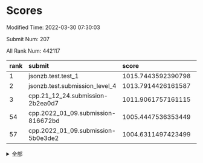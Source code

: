 # Scores

Modified Time: 2022-03-30 07:30:03

Submit Num: 207

All Rank Num: 442117

| rank |               submit               |       score        |       sigma        | pk_num |
| :--- | :--------------------------------- | :----------------- | :----------------- | :----- |
| 1    | jsonzb.test.test_1                 | 1015.7443592390798 | 0.8360616758728003 | 8543   |
| 2    | jsonzb.test.submission_level_4     | 1013.7914426161587 | 0.8266510721539914 | 8543   |
| 3    | cpp.21_12_24.submission-2b2ea0d7   | 1011.9061757161115 | 0.791177220271954  | 8538   |
| 54   | cpp.2022_01_09.submission-816672bd | 1005.4447536353449 | 0.7189870707379267 | 8550   |
| 57   | cpp.2022_01_09.submission-5b0e3de2 | 1004.6311497423499 | 0.7208732426784467 | 8544   |


<details>
<summary>全部</summary>

| rank |                 submit                 |       score        |       sigma        | pk_num |
| :--- | :------------------------------------- | :----------------- | :----------------- | :----- |
| 1    | jsonzb.test.test_1                     | 1015.7443592390798 | 0.8360616758728003 | 8543   |
| 2    | jsonzb.test.submission_level_4         | 1013.7914426161587 | 0.8266510721539914 | 8543   |
| 3    | cpp.21_12_24.submission-2b2ea0d7       | 1011.9061757161115 | 0.791177220271954  | 8538   |
| 4    | gobigger.level_3.submission_level_3_26 | 1011.5665963267908 | 0.7749910195701032 | 8547   |
| 5    | gobigger.level_3.submission_level_3_33 | 1011.4063157497816 | 0.7705241589617545 | 8540   |
| 6    | gobigger.level_3.submission_level_3_31 | 1011.1916793695103 | 0.7588628268396012 | 8546   |
| 7    | gobigger.level_3.submission_level_3_46 | 1010.9798826471675 | 0.7682837225638133 | 8545   |
| 8    | gobigger.level_3.submission_level_3_39 | 1010.8867512821362 | 0.7695269829082015 | 8541   |
| 9    | gobigger.level_3.submission_level_3_18 | 1010.7319644683153 | 0.7581746286441989 | 8544   |
| 10   | gobigger.level_3.submission_level_3_42 | 1010.6604804405457 | 0.7813274372484459 | 8542   |
| 11   | gobigger.level_3.submission_level_3_47 | 1010.489237116419  | 0.761689665120894  | 8547   |
| 12   | gobigger.level_3.submission_level_3_2  | 1010.4616296662523 | 0.7866984898026294 | 8547   |
| 13   | gobigger.level_3.submission_level_3_22 | 1010.373189637563  | 0.769194692965121  | 8539   |
| 14   | gobigger.level_3.submission_level_3_15 | 1010.3392990266583 | 0.7562528469574522 | 8541   |
| 15   | gobigger.level_3.submission_level_3_16 | 1010.2969060957005 | 0.7609738402904231 | 8544   |
| 16   | gobigger.level_3.submission_level_3_44 | 1010.2309788252696 | 0.7781581966729587 | 8541   |
| 17   | gobigger.level_3.submission_level_3_40 | 1010.2236304663463 | 0.7701112051653922 | 8549   |
| 18   | gobigger.level_3.submission_level_3_6  | 1010.1954873624261 | 0.76509855007497   | 8544   |
| 19   | gobigger.level_3.submission_level_3_5  | 1010.0881633041516 | 0.7562860828383494 | 8545   |
| 20   | gobigger.level_3.submission_level_3_28 | 1010.0291867961286 | 0.7439246773556175 | 8546   |
| 21   | gobigger.level_3.submission_level_3_4  | 1009.980654566718  | 0.7546001566415482 | 8547   |
| 22   | gobigger.level_3.submission_level_3_43 | 1009.976685892336  | 0.7480524798572312 | 8542   |
| 23   | gobigger.level_3.submission_level_3_11 | 1009.9691087901389 | 0.7609529302249852 | 8545   |
| 24   | gobigger.level_3.submission_level_3_1  | 1009.9541557332775 | 0.7380886244739353 | 8541   |
| 25   | gobigger.level_3.submission_level_3_13 | 1009.8955954770263 | 0.7619346187396431 | 8543   |
| 26   | gobigger.level_3.submission_level_3_23 | 1009.8881502579977 | 0.7673170503629284 | 8544   |
| 27   | gobigger.level_3.submission_level_3_35 | 1009.8792116314455 | 0.7461271045874119 | 8541   |
| 28   | gobigger.level_3.submission_level_3_21 | 1009.8488151197452 | 0.7645898010341413 | 8537   |
| 29   | gobigger.level_3.submission_level_3_37 | 1009.7695869337346 | 0.7538104659457355 | 8542   |
| 30   | gobigger.level_3.submission_level_3_48 | 1009.7371563575865 | 0.7413098230818976 | 8543   |
| 31   | gobigger.level_3.submission_level_3_24 | 1009.7230172887664 | 0.7460421027620731 | 8540   |
| 32   | gobigger.level_3.submission_level_3_41 | 1009.5757052159622 | 0.7455731949157426 | 8544   |
| 33   | gobigger.level_3.submission_level_3_38 | 1009.5511735575271 | 0.7657063893202088 | 8542   |
| 34   | gobigger.level_3.submission_level_3_0  | 1009.5130400545239 | 0.7833135313009582 | 8545   |
| 35   | gobigger.level_3.submission_level_3_17 | 1009.511220037652  | 0.766524947030159  | 8543   |
| 36   | gobigger.level_3.submission_level_3_25 | 1009.4966851596181 | 0.7560559500779714 | 8544   |
| 37   | gobigger.level_3.submission_level_3_19 | 1009.4381057834813 | 0.7574182699623668 | 8541   |
| 38   | gobigger.level_3.submission_level_3_10 | 1009.4146547304731 | 0.7416774032830117 | 8543   |
| 39   | gobigger.level_3.submission_level_3_30 | 1009.3983929159607 | 0.7525633443660767 | 8545   |
| 40   | gobigger.level_3.submission_level_3_45 | 1009.3809064762556 | 0.749077020868377  | 8542   |
| 41   | gobigger.level_3.submission_level_3_14 | 1009.333312246073  | 0.756828687728138  | 8542   |
| 42   | gobigger.level_3.submission_level_3_29 | 1009.2979835775013 | 0.7499158230695631 | 8542   |
| 43   | gobigger.level_3.submission_level_3_8  | 1009.2400977955378 | 0.7579359171455553 | 8547   |
| 44   | gobigger.level_3.submission_level_3_27 | 1009.1938537386105 | 0.7517474000198952 | 8541   |
| 45   | gobigger.level_3.submission_level_3_32 | 1009.0480897271407 | 0.7535057312681679 | 8545   |
| 46   | gobigger.level_3.submission_level_3_34 | 1008.9760659764429 | 0.7479324581739651 | 8547   |
| 47   | gobigger.level_3.submission_level_3_12 | 1008.9605314418229 | 0.7554987235943674 | 8546   |
| 48   | gobigger.level_3.submission_level_3_3  | 1008.8696908064061 | 0.7770446238635768 | 8545   |
| 49   | gobigger.level_3.submission_level_3_7  | 1008.6979822888626 | 0.7280492117937769 | 8544   |
| 50   | gobigger.level_3.submission_level_3_36 | 1008.6935566427842 | 0.7539681749640355 | 8541   |
| 51   | gobigger.level_3.submission_level_3_20 | 1008.6537150957936 | 0.7436583878189859 | 8540   |
| 52   | gobigger.level_3.submission_level_3_9  | 1008.3640242679699 | 0.7413749249599082 | 8545   |
| 53   | gobigger.level_3.submission_level_3_49 | 1008.1658583217219 | 0.751265620652786  | 8538   |
| 54   | cpp.2022_01_09.submission-816672bd     | 1005.4447536353449 | 0.7189870707379267 | 8550   |
| 55   | gobigger.level_1.submission_level_1_41 | 1004.726222105335  | 0.7159091067377081 | 8540   |
| 56   | gobigger.level_1.submission_level_1_37 | 1004.7182618349808 | 0.7057242687249227 | 8544   |
| 57   | cpp.2022_01_09.submission-5b0e3de2     | 1004.6311497423499 | 0.7208732426784467 | 8544   |
| 58   | gobigger.level_1.submission_level_1_31 | 1004.3402742644969 | 0.7059586373853818 | 8544   |
| 59   | gobigger.level_1.submission_level_1_8  | 1004.285139953038  | 0.7139247110847788 | 8542   |
| 60   | gobigger.level_1.submission_level_1_20 | 1004.1998506895683 | 0.7167895795698036 | 8544   |
| 61   | gobigger.level_1.submission_level_1_14 | 1004.1289570481993 | 0.7160069389078464 | 8546   |
| 62   | gobigger.level_1.submission_level_1_1  | 1004.0892943794012 | 0.7250090042191771 | 8544   |
| 63   | gobigger.level_1.submission_level_1_48 | 1004.0497868936588 | 0.7221348953882316 | 8547   |
| 64   | gobigger.level_1.submission_level_1_18 | 1004.0303069485515 | 0.7185682715298426 | 8545   |
| 65   | gobigger.level_1.submission_level_1_17 | 1003.8477522132298 | 0.712179204983326  | 8543   |
| 66   | gobigger.level_1.submission_level_1_2  | 1003.8144331292848 | 0.7188191784213968 | 8539   |
| 67   | gobigger.level_1.submission_level_1_42 | 1003.7521391280641 | 0.7144568612298313 | 8546   |
| 68   | gobigger.level_1.submission_level_1_43 | 1003.6991986929825 | 0.7163049622488863 | 8544   |
| 69   | gobigger.level_1.submission_level_1_34 | 1003.6490469355199 | 0.7098470920163328 | 8544   |
| 70   | gobigger.level_1.submission_level_1_15 | 1003.5939936627506 | 0.7071464517860976 | 8542   |
| 71   | gobigger.level_1.submission_level_1_30 | 1003.5840384937113 | 0.7156752768697436 | 8538   |
| 72   | gobigger.level_1.submission_level_1_47 | 1003.5625512963674 | 0.7144585539618395 | 8542   |
| 73   | gobigger.level_1.submission_level_1_27 | 1003.4125421462178 | 0.7269997169448618 | 8537   |
| 74   | gobigger.level_1.submission_level_1_11 | 1003.36384327324   | 0.7215846621980335 | 8548   |
| 75   | gobigger.level_1.submission_level_1_49 | 1003.304313551621  | 0.7066172446856568 | 8543   |
| 76   | gobigger.level_1.submission_level_1_19 | 1003.3031857515051 | 0.703146480964974  | 8543   |
| 77   | gobigger.level_1.submission_level_1_9  | 1003.2976706238722 | 0.712868573366482  | 8548   |
| 78   | gobigger.level_1.submission_level_1_12 | 1003.205436917953  | 0.7140816012576511 | 8543   |
| 79   | gobigger.level_1.submission_level_1_46 | 1003.1997856012824 | 0.7117360963394955 | 8542   |
| 80   | gobigger.level_1.submission_level_1_24 | 1003.1970843696591 | 0.7165681594594079 | 8543   |
| 81   | gobigger.level_1.submission_level_1_0  | 1003.1146650602142 | 0.7173395784852755 | 8539   |
| 82   | gobigger.level_1.submission_level_1_26 | 1003.1017406857015 | 0.7226054014017881 | 8544   |
| 83   | gobigger.level_1.submission_level_1_33 | 1003.0786042316007 | 0.7031766842186106 | 8543   |
| 84   | gobigger.level_1.submission_level_1_45 | 1003.0495234153267 | 0.7044141249847322 | 8544   |
| 85   | gobigger.level_1.submission_level_1_28 | 1003.0367533664223 | 0.7049819902893442 | 8539   |
| 86   | gobigger.level_1.submission_level_1_38 | 1003.0150522925386 | 0.7232112365476229 | 8549   |
| 87   | gobigger.level_1.submission_level_1_4  | 1002.9830823365988 | 0.7201712787014353 | 8541   |
| 88   | gobigger.level_1.submission_level_1_39 | 1002.9710578670221 | 0.7226735020237707 | 8543   |
| 89   | gobigger.level_1.submission_level_1_25 | 1002.9012049596398 | 0.7170261776921426 | 8539   |
| 90   | gobigger.level_1.submission_level_1_16 | 1002.8721001175578 | 0.7174470935403852 | 8542   |
| 91   | gobigger.level_1.submission_level_1_21 | 1002.8534944381224 | 0.7157480913462136 | 8537   |
| 92   | gobigger.level_1.submission_level_1_36 | 1002.8417950659156 | 0.7092406059199609 | 8545   |
| 93   | gobigger.level_1.submission_level_1_23 | 1002.8330578401143 | 0.7187591191625808 | 8546   |
| 94   | gobigger.level_1.submission_level_1_40 | 1002.8046433672312 | 0.7172371096821707 | 8546   |
| 95   | gobigger.level_1.submission_level_1_10 | 1002.7179568796091 | 0.7044785317807268 | 8544   |
| 96   | gobigger.level_1.submission_level_1_5  | 1002.6638262343481 | 0.7114640695076405 | 8545   |
| 97   | gobigger.level_1.submission_level_1_7  | 1002.6396954820825 | 0.7104532213210734 | 8541   |
| 98   | gobigger.level_1.submission_level_1_44 | 1002.5780950514454 | 0.6982269595220424 | 8547   |
| 99   | gobigger.level_1.submission_level_1_6  | 1002.4051960088176 | 0.7152533786930552 | 8547   |
| 100  | gobigger.level_1.submission_level_1_29 | 1002.3966273353577 | 0.7225523993392076 | 8541   |
| 101  | gobigger.level_1.submission_level_1_35 | 1002.232486316229  | 0.7188838937157346 | 8544   |
| 102  | gobigger.level_1.submission_level_1_22 | 1001.8036684584513 | 0.7160408897714168 | 8538   |
| 103  | gobigger.level_1.submission_level_1_32 | 1001.7786153889382 | 0.7022818841206275 | 8542   |
| 104  | gobigger.level_1.submission_level_1_3  | 1001.7188670081752 | 0.7155220495944138 | 8544   |
| 105  | gobigger.level_1.submission_level_1_13 | 1001.7056347879516 | 0.714306093294687  | 8544   |
| 106  | gobigger.random.submission_random_15   | 997.8924929241803  | 0.7041103768871741 | 8546   |
| 107  | gobigger.random.submission_random_47   | 997.6518576068927  | 0.7094683633086072 | 8545   |
| 108  | gobigger.random.submission_random_39   | 997.5386996473943  | 0.7120988362420675 | 8547   |
| 109  | gobigger.random.submission_random_29   | 997.2031535792319  | 0.7029934264418634 | 8541   |
| 110  | gobigger.random.submission_random_21   | 996.9521155327928  | 0.7120204200822492 | 8543   |
| 111  | gobigger.random.submission_random_18   | 996.9487341964252  | 0.7118117258713723 | 8541   |
| 112  | gobigger.random.submission_random_19   | 996.7722119346413  | 0.7127434885224437 | 8542   |
| 113  | gobigger.random.submission_random_30   | 996.7408553784085  | 0.7169199472272699 | 8546   |
| 114  | gobigger.random.submission_random_26   | 996.5503337821932  | 0.7067408531595619 | 8537   |
| 115  | gobigger.random.submission_random_8    | 996.5176814197334  | 0.7105876806842291 | 8544   |
| 116  | gobigger.random.submission_random_25   | 996.5068287978223  | 0.7116907059996579 | 8550   |
| 117  | gobigger.random.submission_random_17   | 996.390239661707   | 0.7097810141439803 | 8538   |
| 118  | gobigger.random.submission_random_1    | 996.3682357675997  | 0.7187016337988131 | 8544   |
| 119  | gobigger.random.submission_random_12   | 996.3682119383043  | 0.7177518201033743 | 8542   |
| 120  | gobigger.random.submission_random_36   | 996.3583490728131  | 0.7150088868609197 | 8547   |
| 121  | gobigger.random.submission_random_31   | 996.3289688634604  | 0.716922795285601  | 8543   |
| 122  | gobigger.random.submission_random_16   | 996.302517161359   | 0.7042348046519669 | 8548   |
| 123  | gobigger.random.submission_random_23   | 996.2577178887285  | 0.7110639010320127 | 8541   |
| 124  | gobigger.random.submission_random_41   | 996.2154459973947  | 0.7124551681134543 | 8547   |
| 125  | gobigger.random.submission_random_42   | 996.1365459881836  | 0.7157864693077631 | 8543   |
| 126  | gobigger.random.submission_random_24   | 996.1215132297963  | 0.7010844345569007 | 8544   |
| 127  | gobigger.random.submission_random_2    | 996.0547722516403  | 0.7060301451175736 | 8546   |
| 128  | gobigger.random.submission_random_6    | 996.0521985742967  | 0.7136709703724828 | 8545   |
| 129  | gobigger.random.submission_random_0    | 996.0439315525902  | 0.7003749518464658 | 8544   |
| 130  | gobigger.random.submission_random_27   | 996.031919399995   | 0.7158159049135078 | 8543   |
| 131  | gobigger.random.submission_random_43   | 995.9602758316174  | 0.708019903453953  | 8546   |
| 132  | gobigger.random.submission_random_37   | 995.8808582872072  | 0.7116241966315179 | 8541   |
| 133  | gobigger.random.submission_random_7    | 995.8765033579716  | 0.70552720274173   | 8546   |
| 134  | gobigger.random.submission_random_22   | 995.8058496943023  | 0.7157321577655819 | 8541   |
| 135  | gobigger.random.submission_random_32   | 995.7979185603627  | 0.7072722404105426 | 8544   |
| 136  | gobigger.random.submission_random_49   | 995.758505954384   | 0.7045269578281551 | 8544   |
| 137  | gobigger.random.submission_random_34   | 995.7314717142426  | 0.7095043446094556 | 8541   |
| 138  | gobigger.random.submission_random_5    | 995.692074004195   | 0.7168234254396094 | 8546   |
| 139  | gobigger.random.submission_random_33   | 995.6692563213784  | 0.7096241630976645 | 8545   |
| 140  | gobigger.random.submission_random_13   | 995.6563268423503  | 0.7096003631376714 | 8545   |
| 141  | gobigger.random.submission_random_9    | 995.6114275178974  | 0.7164774471333338 | 8542   |
| 142  | gobigger.random.submission_random_45   | 995.5314091055996  | 0.7112306097965475 | 8543   |
| 143  | gobigger.random.submission_random_3    | 995.5271220156473  | 0.7224699539700523 | 8550   |
| 144  | gobigger.random.submission_random_35   | 995.5093866162129  | 0.7270051647830126 | 8541   |
| 145  | gobigger.random.submission_random_20   | 995.4464292004525  | 0.6967307940734841 | 8544   |
| 146  | gobigger.random.submission_random_10   | 995.3923586864728  | 0.7051922964490459 | 8545   |
| 147  | gobigger.random.submission_random_48   | 995.3789425557186  | 0.7193719765482909 | 8542   |
| 148  | gobigger.random.submission_random_14   | 995.3308203615395  | 0.7079345159700883 | 8545   |
| 149  | gobigger.random.submission_random_46   | 995.3115545150092  | 0.7071447634099447 | 8546   |
| 150  | gobigger.random.submission_random_4    | 995.2789396798901  | 0.730993927795116  | 8545   |
| 151  | gobigger.random.submission_random_40   | 995.1565310649968  | 0.718087006586613  | 8539   |
| 152  | gobigger.random.submission_random_44   | 995.0444612617796  | 0.729429348050252  | 8540   |
| 153  | gobigger.random.submission_random_38   | 994.7823137435586  | 0.727510827598619  | 8543   |
| 154  | gobigger.random.submission_random_28   | 994.7318100360873  | 0.6993493411772405 | 8545   |
| 155  | gobigger.random.submission_random_11   | 994.5908937434563  | 0.7080800585804309 | 8540   |
| 156  | gobigger.level_2.submission_level_2_46 | 993.9512134101877  | 0.7173779075674631 | 8543   |
| 157  | gobigger.level_2.submission_level_2_1  | 993.73045433577    | 0.7349360983074269 | 8548   |
| 158  | gobigger.level_2.submission_level_2_34 | 993.6728859711776  | 0.7326542268967059 | 8544   |
| 159  | gobigger.level_2.submission_level_2_9  | 993.632130608616   | 0.7462638453595489 | 8544   |
| 160  | gobigger.level_2.submission_level_2_26 | 993.590628176693   | 0.7300424842540859 | 8544   |
| 161  | gobigger.level_2.submission_level_2_47 | 993.3782165331672  | 0.7326537563065634 | 8543   |
| 162  | gobigger.level_2.submission_level_2_30 | 993.3626394054417  | 0.7313904529876901 | 8543   |
| 163  | gobigger.level_2.submission_level_2_13 | 993.343979026861   | 0.7443525893407608 | 8541   |
| 164  | gobigger.level_2.submission_level_2_16 | 992.9910336932357  | 0.7291378887477229 | 8545   |
| 165  | gobigger.level_2.submission_level_2_5  | 992.9357215244075  | 0.7357453298111584 | 8542   |
| 166  | gobigger.level_2.submission_level_2_10 | 992.7745252231524  | 0.7184611894199092 | 8546   |
| 167  | gobigger.level_2.submission_level_2_32 | 992.7538259578483  | 0.7275799054274777 | 8539   |
| 168  | gobigger.level_2.submission_level_2_39 | 992.7457005893656  | 0.7263531753505879 | 8539   |
| 169  | gobigger.level_2.submission_level_2_12 | 992.7304937544308  | 0.7369310266975345 | 8543   |
| 170  | gobigger.level_2.submission_level_2_48 | 992.6279440991862  | 0.7371854463814882 | 8545   |
| 171  | gobigger.level_2.submission_level_2_4  | 992.5780419767326  | 0.7388710829293389 | 8550   |
| 172  | gobigger.level_2.submission_level_2_19 | 992.5069636011972  | 0.7307310696163934 | 8544   |
| 173  | gobigger.level_2.submission_level_2_28 | 992.4297123977796  | 0.7504143703362403 | 8547   |
| 174  | gobigger.level_2.submission_level_2_31 | 992.4267951829206  | 0.7399816024409129 | 8543   |
| 175  | gobigger.level_2.submission_level_2_40 | 992.365530452831   | 0.766290744303268  | 8543   |
| 176  | gobigger.level_2.submission_level_2_8  | 992.3651448854002  | 0.7432477181513614 | 8543   |
| 177  | gobigger.level_2.submission_level_2_15 | 992.3626422805631  | 0.7344448873004458 | 8541   |
| 178  | gobigger.level_2.submission_level_2_20 | 992.350699534835   | 0.747153253470506  | 8546   |
| 179  | gobigger.level_2.submission_level_2_6  | 992.3145496097821  | 0.7432526488895169 | 8545   |
| 180  | gobigger.level_2.submission_level_2_17 | 992.2803307675682  | 0.7506781401103424 | 8545   |
| 181  | gobigger.level_2.submission_level_2_42 | 992.2662319861287  | 0.7419831190194729 | 8541   |
| 182  | gobigger.level_2.submission_level_2_2  | 992.2457547011486  | 0.7535170369044716 | 8546   |
| 183  | gobigger.level_2.submission_level_2_18 | 992.2237820089911  | 0.7646910396853991 | 8549   |
| 184  | gobigger.level_2.submission_level_2_11 | 992.2157594139437  | 0.7273066116822856 | 8539   |
| 185  | gobigger.level_2.submission_level_2_38 | 992.1979984960981  | 0.7418722273511982 | 8536   |
| 186  | gobigger.level_2.submission_level_2_33 | 992.1497163643145  | 0.7360246857600072 | 8543   |
| 187  | gobigger.level_2.submission_level_2_3  | 992.1311379005999  | 0.7683861714333482 | 8542   |
| 188  | gobigger.level_2.submission_level_2_43 | 992.1219316015714  | 0.7331747287714178 | 8542   |
| 189  | gobigger.level_2.submission_level_2_41 | 992.1132209406854  | 0.7384748541313502 | 8544   |
| 190  | gobigger.level_2.submission_level_2_22 | 992.084850594937   | 0.7450243974127615 | 8542   |
| 191  | gobigger.level_2.submission_level_2_21 | 992.0541228797756  | 0.747493653567599  | 8545   |
| 192  | gobigger.level_2.submission_level_2_35 | 992.0477862442183  | 0.7419854312418572 | 8544   |
| 193  | gobigger.level_2.submission_level_2_36 | 992.0160278930471  | 0.7412804711165536 | 8540   |
| 194  | gobigger.level_2.submission_level_2_45 | 992.0099670152975  | 0.7469461096558079 | 8541   |
| 195  | gobigger.level_2.submission_level_2_44 | 991.9820500603153  | 0.734444416265249  | 8546   |
| 196  | gobigger.level_2.submission_level_2_24 | 991.9813328313787  | 0.7339780843174329 | 8540   |
| 197  | gobigger.level_2.submission_level_2_49 | 991.8091319027391  | 0.7426662821764619 | 8543   |
| 198  | gobigger.level_2.submission_level_2_7  | 991.8006008780126  | 0.7398244482657717 | 8542   |
| 199  | gobigger.level_2.submission_level_2_0  | 991.7380435375272  | 0.7345868598403501 | 8541   |
| 200  | gobigger.level_2.submission_level_2_23 | 991.5785030291535  | 0.7344610996482681 | 8544   |
| 201  | gobigger.level_2.submission_level_2_27 | 991.4737737763157  | 0.734464014616264  | 8545   |
| 202  | gobigger.level_2.submission_level_2_25 | 991.386054778224   | 0.7555614630887276 | 8546   |
| 203  | gobigger.level_2.submission_level_2_29 | 991.3641125329536  | 0.7571170126766845 | 8537   |
| 204  | gobigger.level_2.submission_level_2_14 | 990.9522140800343  | 0.7620202182374161 | 8540   |
| 205  | gobigger.level_2.submission_level_2_37 | 990.2064710551982  | 0.7834999779271856 | 8545   |
| 206  | gobigger.none.submission_none_0        | 977.1266424057637  | 1.3273282279164986 | 8546   |
| 207  | gobigger.none.submission_none_1        | 975.5578898681489  | 1.50881454631642   | 8542   |

</details>